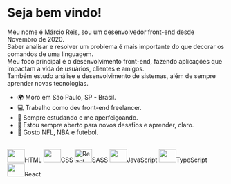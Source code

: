Seja bem vindo!
==========================



Meu nome é Márcio Reis, sou um desenvolvedor front-end desde Novembro de 2020.<br>
Saber analisar e resolver um problema é mais importante do que decorar os comandos de uma linguagem.<br>
Meu foco principal é o desenvolvimento front-end, fazendo aplicações que impactam a vida de usuários, clientes e amigos.<br>
Também estudo análise e desenvolvimento de sistemas, além de sempre aprender novas tecnologias.

* 🌍  Moro em São Paulo, SP - Brasil.
* 💻  Trabalho como dev front-end freelancer.
* 🧠  Sempre estudando e me aperfeiçoando.
* 🤝  Estou sempre aberto para novos desafios e aprender, claro.
* 🏅  Gosto NFL, NBA e futebol.

<div style="display: inline_block"><br>
  <span><img src="https://cdn.jsdelivr.net/gh/devicons/devicon/icons/html5/html5-original.svg" height="30" width="40" />HTML</span>
  <span><img src="https://cdn.jsdelivr.net/gh/devicons/devicon/icons/css3/css3-original.svg" height="30" width="40" />CSS</span>    
  <span><img src="https://cdn.jsdelivr.net/gh/devicons/devicon/icons/sass/sass-original.svg" alt="React" height="30" width="40"  />SASS</span>
  <span><img src="https://cdn.jsdelivr.net/gh/devicons/devicon/icons/javascript/javascript-original.svg" height="30" width="40" />JavaScript</span>
  <span><img src="https://cdn.jsdelivr.net/gh/devicons/devicon/icons/typescript/typescript-original.svg" height="30" width="40" />TypeScript</span>
  <span><img src="https://cdn.jsdelivr.net/gh/devicons/devicon/icons/react/react-original.svg" height="30" width="40" />React</span>        
</div>

